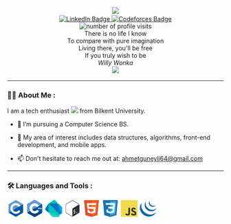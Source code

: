 <div id="header" align="center">
  <img src="https://media.giphy.com/media/QDjpIL6oNCVZ4qzGs7/giphy.gif" width="150"/>
  
  <div id="badges">
    <a href="https://www.linkedin.com/in/ahmet-guneyli/">
      <img src="https://img.shields.io/badge/LinkedIn-blue?style=for-the-badge&logo=linkedin&logoColor=white" alt="LinkedIn Badge"/>
    </a>
    <a href="https://codeforces.com/profile/ahmet23">
      <img src="https://shields.io/badge/Codeforces-red?logo=codeforces&logoColor=white&style=for-the-badge" alt="Codeforces Badge"/>
    </a>
  </div>
  
  <img src="https://komarev.com/ghpvc/?username=ahmetG23&style=flat-square&color=blue" alt="number of profile visits"/>
  <br>
  There is no life I know <br>
  To compare with pure imagination <br>
  Living there, you'll be free <br>
  If you truly wish to be <br>
  <em>Willy Wonka</em>
  
</div>

<div align="center">
  <img src="https://media.giphy.com/media/Uk3O3t7zQ3E9qcmqje/giphy-downsized-large.gif" />
</div>

---
### :man_technologist: About Me :
I am a tech enthusiast <img src="https://media.giphy.com/media/WUlplcMpOCEmTGBtBW/giphy.gif" width="30"> from Bilkent University.

- :telescope: I’m pursuing a Computer Science BS.

- :seedling: My area of interest includes data structures, algorithms, front-end development, and mobile apps.

- :mailbox: Don't hesitate to reach me out at: ahmetguneyli64@gmail.com

---
### :hammer_and_wrench: Languages and Tools :
<div>  
  <img src="https://github.com/devicons/devicon/blob/master/icons/c/c-original.svg" width="40px" height="40px" alt="C"/>
  <img src="https://github.com/devicons/devicon/blob/master/icons/cplusplus/cplusplus-original.svg" width="40px" height="40px" alt="C++"/>
  <img src="https://github.com/devicons/devicon/blob/master/icons/dart/dart-original.svg" width="40px" height="40px" alt="Dart"/>
  <img src="https://github.com/devicons/devicon/blob/master/icons/bash/bash-plain.svg" width="40px" height="40px" alt="Bash"/>
  <img src="https://github.com/devicons/devicon/blob/master/icons/html5/html5-original.svg" width="40px" height="40px" alt="HTML5"/>
  <img src="https://github.com/devicons/devicon/blob/master/icons/css3/css3-original.svg" width="40px" height="40px" alt="CSS3"/>
  <img src="https://github.com/devicons/devicon/blob/master/icons/javascript/javascript-original.svg" width="40px" height="40px" alt="Javascript"/>
  <img src="https://github.com/devicons/devicon/blob/master/icons/jquery/jquery-original.svg" width="40px" height="40px" alt="jQuery"/>
</div>
